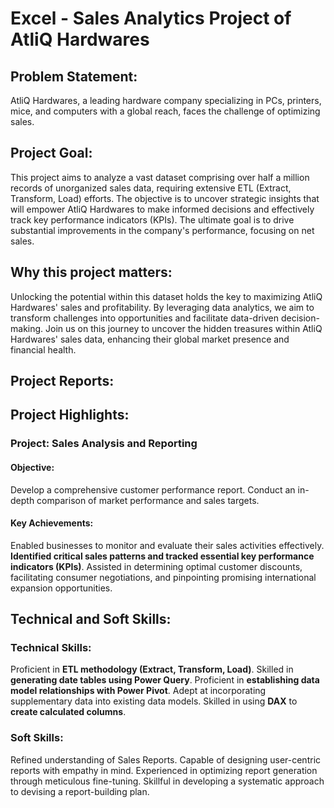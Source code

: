 # Excel - Sales Analytics Project of AtliQ Hardwares
## Problem Statement:
AtliQ Hardwares, a leading hardware company specializing in PCs, printers, mice, and computers with a global reach, faces the challenge of optimizing sales.

## Project Goal:
This project aims to analyze a vast dataset comprising over half a million records of unorganized sales data, requiring extensive ETL (Extract, Transform, Load) efforts. The objective is to uncover strategic insights that will empower AtliQ Hardwares to make informed decisions and effectively track key performance indicators (KPIs). The ultimate goal is to drive substantial improvements in the company's performance, focusing on net sales.

## Why this project matters:
Unlocking the potential within this dataset holds the key to maximizing AtliQ Hardwares' sales and profitability. By leveraging data analytics, we aim to transform challenges into opportunities and facilitate data-driven decision-making. Join us on this journey to uncover the hidden treasures within AtliQ Hardwares' sales data, enhancing their global market presence and financial health.

## Project Reports:

## Project Highlights:
### Project: Sales Analysis and Reporting

#### Objective:
Develop a comprehensive customer performance report.
Conduct an in-depth comparison of market performance and sales targets.

#### Key Achievements:
Enabled businesses to monitor and evaluate their sales activities effectively.
**Identified critical sales patterns and tracked essential key performance indicators (KPIs)**.
Assisted in determining optimal customer discounts, facilitating consumer negotiations, and pinpointing promising international expansion opportunities.

## Technical and Soft Skills:

### Technical Skills:

Proficient in **ETL methodology (Extract, Transform, Load)**.
Skilled in **generating date tables using Power Query**.
Proficient in **establishing data model relationships with Power Pivot**.
Adept at incorporating supplementary data into existing data models.
Skilled in using **DAX** to **create calculated columns**.

### Soft Skills:
Refined understanding of Sales Reports.
Capable of designing user-centric reports with empathy in mind.
Experienced in optimizing report generation through meticulous fine-tuning.
Skillful in developing a systematic approach to devising a report-building plan.
